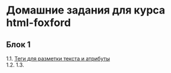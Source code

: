 # Домашние задания для курса html-foxford

## Блок 1
1.1. [Теги для разметки текста и атрибуты](tags/)  
1.2.
1.3.

